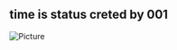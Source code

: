 ## time is status creted by 001

![Picture](https://media.discordapp.net/attachments/902635941141839874/904393490081939486/unknown.png)
